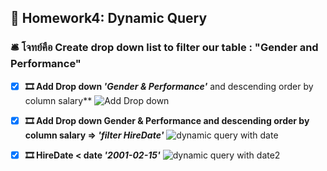 ## 🎍 Homework4: Dynamic Query 
### 🛎  โจทย์คือ Create drop down list to filter our table : "Gender and Performance"
- [x] **🎞 Add Drop down *'Gender & Performance'*** and descending order by column salary**
![Add Drop down ](https://github.com/user-attachments/assets/35b99bdb-b611-4bd5-80ce-c646ae6c85e3)

- [x] **🎞 Add Drop down Gender & Performance and descending order by column salary => *'filter HireDate'***
![dynamic query with date](https://github.com/user-attachments/assets/c1c34748-b72a-4065-815e-6d25a5a2e302)

- [x] **🎞 HireDate < date *'2001-02-15'***
![dynamic query with date2](https://github.com/user-attachments/assets/c5929661-b303-4ec1-8a8c-801a6bb0bb0d)

